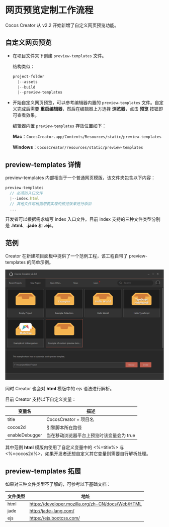 # 网页预览定制工作流程

Cocos Creator 从 v2.2 开始新增了自定义网页预览功能。

## 自定义网页预览

- 在项目文件夹下创建 `preview-templates` 文件。

  结构类似：
    
  ```js
  project-folder
    |--assets
    |--build
    |--preview-templates
  ```

- 开始自定义网页预览，可以参考编辑器内置的 `preview-templates` 文件。自定义完成后需要 **重启编辑器**，然后在编辑器上方选择 **浏览器**，点击 **预览** 按钮即可查看效果。

  编辑器内置 `preview-templates` 存放位置如下：

  **Mac**：`CocosCreator.app/Contents/Resources/static/preview-templates`

  **Windows**：`CocosCreator/resources/static/preview-templates`

## preview-templates 详情

preview-templates 内部相当于一个普通网页模版，该文件夹包含以下内容：

```js
preview-templates
  // 必须的入口文件
  |--index.html
  // 其他文件可根据想要实现的预览效果进行添加
  ...
```

开发者可以根据需求编写 index 入口文件。目前 index 支持的三种文件类型分别是 **.html**、**.jade** 和 **.ejs**。

## 范例

Creator 在新建项目面板中提供了一个范例工程，该工程自带了 preview-templates 的简单示例。

![自定义网页预览范例](./custom-preview-template/create.png)

同时 Creator 也会对 **html** 模版中的 ejs 语法进行解析。

目前 Creator 支持以下自定义变量：

| 变量名 |   描述
| --------------    | ----------- |
| title             | CocosCreator + 项目名  |
| cocos2d           | 引擎脚本所在路径      |
| enableDebugger    | 当在移动浏览器平台上预览时该变量会为 true      |

其中范例 **html** 模版内使用了自定义变量中的 <%=title%> 与 <%=cocos2d%>，如果开发者还想自定义其它变量则需要自行解析处理。

## preview-templates 拓展

如果对三种文件类型不了解的，可参考以下基础文档：

| 文件类型 |   地址
| -------------- | ----------- |
| html | <https://developer.mozilla.org/zh-CN/docs/Web/HTML> |
| jade | <http://jade-lang.com/>                             |
| ejs  | <https://ejs.bootcss.com/>                          |
